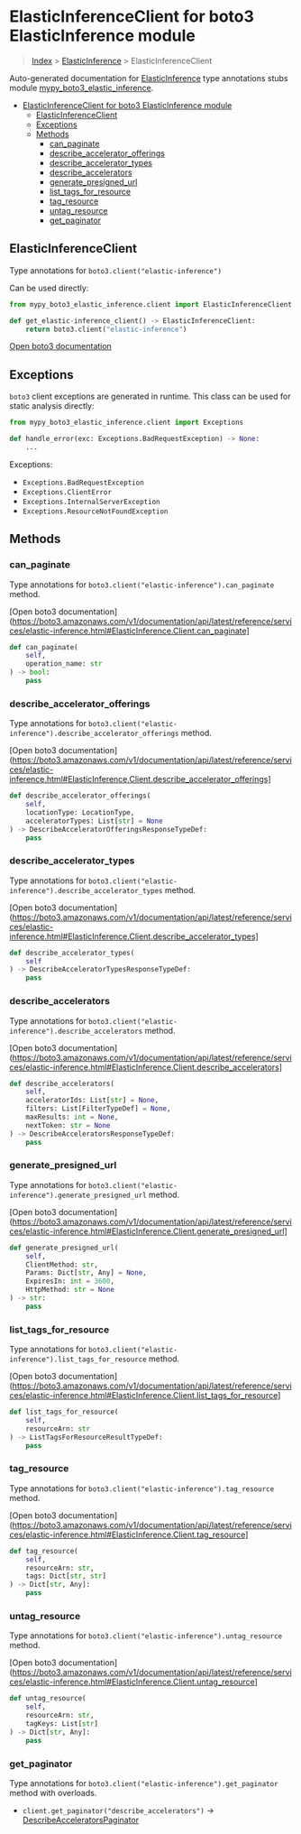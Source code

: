 # ElasticInferenceClient for boto3 ElasticInference module

> [Index](../README.md) > [ElasticInference](./README.md) > ElasticInferenceClient

Auto-generated documentation for [ElasticInference](https://boto3.amazonaws.com/v1/documentation/api/latest/reference/services/elastic-inference.html#ElasticInference)
type annotations stubs module [mypy_boto3_elastic_inference](https://pypi.org/project/mypy-boto3-elastic-inference/).

- [ElasticInferenceClient for boto3 ElasticInference module](#elasticinferenceclient-for-boto3-elasticinference-module)
  - [ElasticInferenceClient](#elasticinferenceclient)
  - [Exceptions](#exceptions)
  - [Methods](#methods)
    - [can_paginate](#can_paginate)
    - [describe_accelerator_offerings](#describe_accelerator_offerings)
    - [describe_accelerator_types](#describe_accelerator_types)
    - [describe_accelerators](#describe_accelerators)
    - [generate_presigned_url](#generate_presigned_url)
    - [list_tags_for_resource](#list_tags_for_resource)
    - [tag_resource](#tag_resource)
    - [untag_resource](#untag_resource)
    - [get_paginator](#get_paginator)

## ElasticInferenceClient

Type annotations for `boto3.client("elastic-inference")`

Can be used directly:

```python
from mypy_boto3_elastic_inference.client import ElasticInferenceClient

def get_elastic-inference_client() -> ElasticInferenceClient:
    return boto3.client("elastic-inference")
```

[Open boto3 documentation](https://boto3.amazonaws.com/v1/documentation/api/latest/reference/services/elastic-inference.html#ElasticInference.Client)

## Exceptions


`boto3` client exceptions are generated in runtime. This class can be used for static analysis directly:

```python
from mypy_boto3_elastic_inference.client import Exceptions

def handle_error(exc: Exceptions.BadRequestException) -> None:
    ...
```


Exceptions:

- `Exceptions.BadRequestException`
- `Exceptions.ClientError`
- `Exceptions.InternalServerException`
- `Exceptions.ResourceNotFoundException`


## Methods


### can_paginate

Type annotations for `boto3.client("elastic-inference").can_paginate` method.

[Open boto3 documentation](https://boto3.amazonaws.com/v1/documentation/api/latest/reference/services/elastic-inference.html#ElasticInference.Client.can_paginate]

```python
def can_paginate(
    self,
    operation_name: str
) -> bool:
    pass
```

### describe_accelerator_offerings

Type annotations for `boto3.client("elastic-inference").describe_accelerator_offerings` method.

[Open boto3 documentation](https://boto3.amazonaws.com/v1/documentation/api/latest/reference/services/elastic-inference.html#ElasticInference.Client.describe_accelerator_offerings]

```python
def describe_accelerator_offerings(
    self,
    locationType: LocationType,
    acceleratorTypes: List[str] = None
) -> DescribeAcceleratorOfferingsResponseTypeDef:
    pass
```

### describe_accelerator_types

Type annotations for `boto3.client("elastic-inference").describe_accelerator_types` method.

[Open boto3 documentation](https://boto3.amazonaws.com/v1/documentation/api/latest/reference/services/elastic-inference.html#ElasticInference.Client.describe_accelerator_types]

```python
def describe_accelerator_types(
    self
) -> DescribeAcceleratorTypesResponseTypeDef:
    pass
```

### describe_accelerators

Type annotations for `boto3.client("elastic-inference").describe_accelerators` method.

[Open boto3 documentation](https://boto3.amazonaws.com/v1/documentation/api/latest/reference/services/elastic-inference.html#ElasticInference.Client.describe_accelerators]

```python
def describe_accelerators(
    self,
    acceleratorIds: List[str] = None,
    filters: List[FilterTypeDef] = None,
    maxResults: int = None,
    nextToken: str = None
) -> DescribeAcceleratorsResponseTypeDef:
    pass
```

### generate_presigned_url

Type annotations for `boto3.client("elastic-inference").generate_presigned_url` method.

[Open boto3 documentation](https://boto3.amazonaws.com/v1/documentation/api/latest/reference/services/elastic-inference.html#ElasticInference.Client.generate_presigned_url]

```python
def generate_presigned_url(
    self,
    ClientMethod: str,
    Params: Dict[str, Any] = None,
    ExpiresIn: int = 3600,
    HttpMethod: str = None
) -> str:
    pass
```

### list_tags_for_resource

Type annotations for `boto3.client("elastic-inference").list_tags_for_resource` method.

[Open boto3 documentation](https://boto3.amazonaws.com/v1/documentation/api/latest/reference/services/elastic-inference.html#ElasticInference.Client.list_tags_for_resource]

```python
def list_tags_for_resource(
    self,
    resourceArn: str
) -> ListTagsForResourceResultTypeDef:
    pass
```

### tag_resource

Type annotations for `boto3.client("elastic-inference").tag_resource` method.

[Open boto3 documentation](https://boto3.amazonaws.com/v1/documentation/api/latest/reference/services/elastic-inference.html#ElasticInference.Client.tag_resource]

```python
def tag_resource(
    self,
    resourceArn: str,
    tags: Dict[str, str]
) -> Dict[str, Any]:
    pass
```

### untag_resource

Type annotations for `boto3.client("elastic-inference").untag_resource` method.

[Open boto3 documentation](https://boto3.amazonaws.com/v1/documentation/api/latest/reference/services/elastic-inference.html#ElasticInference.Client.untag_resource]

```python
def untag_resource(
    self,
    resourceArn: str,
    tagKeys: List[str]
) -> Dict[str, Any]:
    pass
```



### get_paginator

Type annotations for `boto3.client("elastic-inference").get_paginator` method with overloads.

- `client.get_paginator("describe_accelerators")` -> [DescribeAcceleratorsPaginator](./paginators.md#describeacceleratorspaginator)


